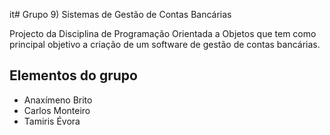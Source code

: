 it# Grupo 9) Sistemas de Gestão de Contas Bancárias

Projecto da Disciplina de Programação Orientada a Objetos que tem como principal objetivo a criação de 
um software de gestão de contas bancárias.

## Elementos do grupo
* Anaxímeno Brito
* Carlos Monteiro
* Tamiris Évora
